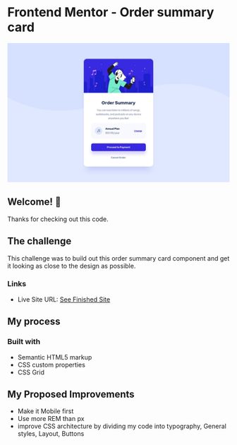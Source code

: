 # Frontend Mentor - Order summary card

![Design preview for the Order summary card coding challenge](./design/desktop-design.jpg)

## Welcome! 👋

Thanks for checking out this code.


## The challenge

This challenge was to build out this order summary card component and get it looking as close to the design as possible.

### Links

- Live Site URL: [See Finished Site](https://mos-zaid.github.io/Front-End-Master-1st/)

## My process

### Built with

- Semantic HTML5 markup
- CSS custom properties
- CSS Grid

## My Proposed Improvements
- Make it Mobile first
- Use more REM than px
- improve CSS architecture by dividing my code into typography, General styles, Layout, Buttons

